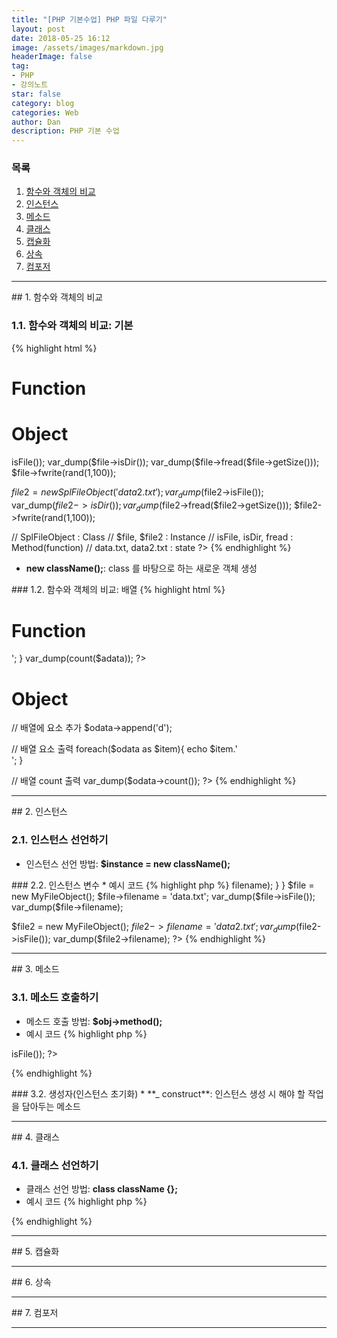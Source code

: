 ```yaml
---
title: "[PHP 기본수업] PHP 파일 다루기"
layout: post
date: 2018-05-25 16:12
image: /assets/images/markdown.jpg
headerImage: false
tag:
- PHP
- 강의노트
star: false
category: blog
categories: Web
author: Dan
description: PHP 기본 수업
---
```

### 목록
1. <a href="#one">함수와 객체의 비교</a><br>
2. <a href="#two">인스턴스</a><br>
3. <a href="#three">메소드</a><br>
4. <a href="#four">클래스</a><br>
5. <a href="#five">캡슐화</a><br>
6. <a href="#six">상속</a><br>
7. <a href="#seven">컴포저</a><br>

---
<div id="one"></div>
## 1. 함수와 객체의 비교

### 1.1. 함수와 객체의 비교: 기본
{% highlight html %}
<h1>Function</h1>
<?php
var_dump(is_file('data.txt'));
var_dump(is_dir('data.txt'));
var_dump(file_get_contents('data.txt'));
file_put_contents('data.txt', rand(1,100));
?>
<h1>Object</h1>
<?php
// 객체를 사용하면 함수의 인자를 줄 필요가 없다.
$file = new SplFileObject('data.txt');
var_dump($file->isFile());
var_dump($file->isDir());
var_dump($file->fread($file->getSize()));
$file->fwrite(rand(1,100));

$file2 = new SplFileObject('data2.txt');
var_dump($file2->isFile());
var_dump($file2->isDir());
var_dump($file2->fread($file2->getSize()));
$file2->fwrite(rand(1,100));

// SplFileObject : Class
// $file, $file2 : Instance
// isFile, isDir, fread : Method(function)
// data.txt, data2.txt : state
?>
{% endhighlight %}

* <span class="evidence-yellow">**new className();**</span>: class 를 바탕으로 하는 새로운 객체 생성

<div class="breaker"></div>
### 1.2. 함수와 객체의 비교: 배열
{% highlight html %}
<h1>Function</h1>
<?php
$adata = array('a', 'b', 'c');
array_push($adata, 'd');
foreach($adata as $item){
  echo $item.'<br>';
}
var_dump(count($adata));
?>

<h1>Object</h1>
<?php
// 배열 선언
$odata = new ArrayObject(array('a', 'b', 'c'));

// 배열에 요소 추가
$odata->append('d');

// 배열 요소 출력
foreach($odata as $item){
  echo $item.'<br>';
}

// 배열 count 출력
var_dump($odata->count());
?>
{% endhighlight %}


---
<div id="two"></div>
## 2. 인스턴스

### 2.1. 인스턴스 선언하기
* 인스턴스 선언 방법: <span class="evidence-yellow">**$instance = new className();**</span>

<div class="breaker"></div>
### 2.2. 인스턴스 변수
* 예시 코드
{% highlight php %}
<?php
class MyFileObject{
  function isFile(){
    return is_file($this->filename);
  }
}
$file = new MyFileObject();
$file->filename = 'data.txt';
var_dump($file->isFile());
var_dump($file->filename);

$file2 = new MyFileObject();
$file2->filename = 'data2.txt';
var_dump($file2->isFile());
var_dump($file2->filename);
?>
{% endhighlight %}


---
<div id="three"></div>
## 3. 메소드

### 3.1. 메소드 호출하기
* 메소드 호출 방법: <span class="evidence-yellow">**$obj->method();**</span>
* 예시 코드
{% highlight php %}
<?php
$file = new MyFileObject();
var_dump($file->isFile());
?>
{% endhighlight %}

<div class="breaker"></div>
### 3.2. 생성자(인스턴스 초기화)
* **_ construct**: 인스턴스 생성 시 해야 할 작업을 담아두는 메소드 


---
<div id="four"></div>
## 4. 클래스

### 4.1. 클래스 선언하기
* 클래스 선언 방법: <span class="evidence-yellow">**class className {};**</span>
* 예시 코드
{% highlight php %}
<?php
  class MyFileObject {
    function isFile() {
      return is_file('data.txt');
    }
  }
?>
{% endhighlight %}

---
<div id="five"></div>
## 5. 캡슐화

---
<div id="six"></div>
## 6. 상속

---
<div id="seven"></div>
## 7. 컴포저

---
